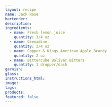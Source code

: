 ```yaml
---
layout: recipe
name: Jack Rose
bartender:
description:
ingredients:
  - name: Fresh lemon juice
    quantity: 3/4 oz
  - name: Grenadine
    quantity: 3/4 oz
  - name: Copper & Kings American Apple Brandy
    quantity: 2 oz
  - name: Bittercube Bolivar Bitters
    quantity: 1 dropper/dash
garnish:
glass:
instructions_html:
image:
tags:
products:
featured: false
---
```




